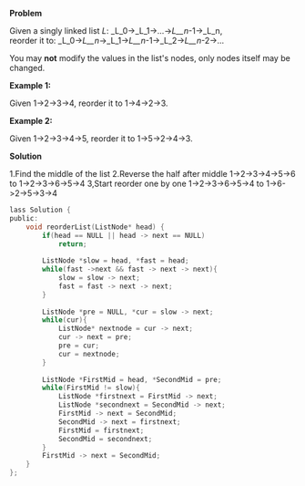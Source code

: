 **Problem**

Given a singly linked list  _L_:  _L_0→_L_1→…→_L__n_-1→_L_n,  
reorder it to:  _L_0→_L__n_→_L_1→_L__n_-1→_L_2→_L__n_-2→…

You may  **not**  modify the values in the list's nodes, only nodes itself may be changed.

**Example 1:**

Given 1->2->3->4, reorder it to 1->4->2->3.

**Example 2:**

Given 1->2->3->4->5, reorder it to 1->5->2->4->3.

**Solution**

1.Find the middle of the list
2.Reverse the half after middle  1->2->3->4->5->6 to 1->2->3->6->5->4
3,Start reorder one by one  1->2->3->6->5->4 to 1->6->2->5->3->4

```c
lass Solution {
public:
    void reorderList(ListNode* head) {
        if(head == NULL || head -> next == NULL)
            return;
        
        ListNode *slow = head, *fast = head;
        while(fast ->next && fast -> next -> next){
            slow = slow -> next;
            fast = fast -> next -> next;
        }
        
        ListNode *pre = NULL, *cur = slow -> next;
        while(cur){
            ListNode* nextnode = cur -> next;
            cur -> next = pre;
            pre = cur;
            cur = nextnode;
        }
        
        ListNode *FirstMid = head, *SecondMid = pre;
        while(FirstMid != slow){
            ListNode *firstnext = FirstMid -> next;
            ListNode *secondnext = SecondMid -> next;
            FirstMid -> next = SecondMid;
            SecondMid -> next = firstnext;
            FirstMid = firstnext;
            SecondMid = secondnext;
        }
        FirstMid -> next = SecondMid;
    }
};
```
<!--stackedit_data:
eyJoaXN0b3J5IjpbOTQ1MTIxMTgxXX0=
-->